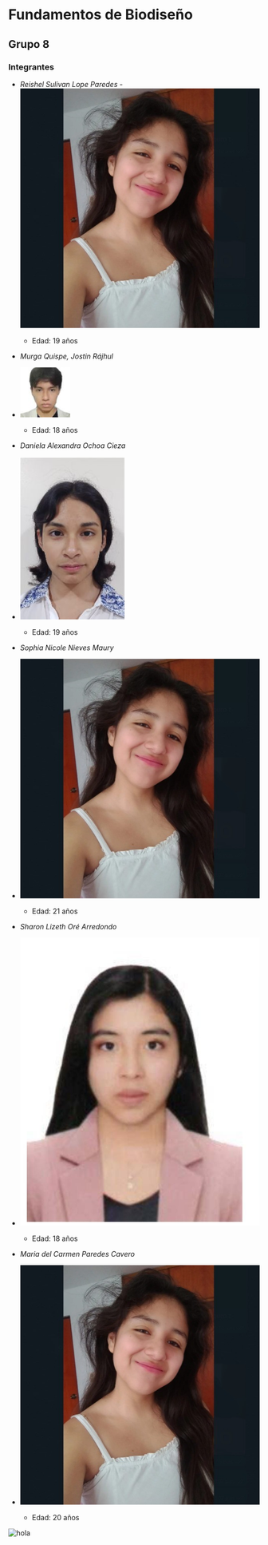# Fundamentos de Biodiseño  
## Grupo 8

### Integrantes

- *Reishel Sulivan Lope Paredes*
-![Imagen REISHEL](https://github.com/reishelsulivan/funbio/blob/main/FOTO.jfif)
  - Edad: 19 años

- *Murga Quispe, Jostin Rájhul*
- ![Imagen JOSTIN](https://github.com/reishelsulivan/funbio/blob/main/WhatsApp%20Image%202025-08-20%20at%204.52.35%20PM%20(1).jpeg)
  - Edad: 18 años

- *Daniela Alexandra Ochoa Cieza*
- ![Imagen DANIELA](https://github.com/reishelsulivan/funbio/blob/main/FOTO%20DANIELA.jpg)
  - Edad: 19 años

- *Sophia Nicole Nieves Maury*
- ![Imagen NICOLE](https://github.com/reishelsulivan/funbio/blob/main/FOTO.jfif)
  - Edad: 21 años

- *Sharon Lizeth Oré Arredondo*
- ![Imagen LIZETH](https://github.com/reishelsulivan/funbio/blob/main/FOTO%20SHARON.jpg)
  - Edad: 18 años

- *Maria del Carmen Paredes Cavero*
- ![Imagen MARIA](https://github.com/reishelsulivan/funbio/blob/main/FOTO.jfif)
  - Edad: 20 años


![hola]( )
